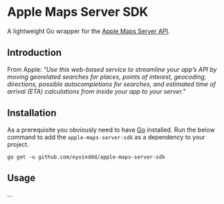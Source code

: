 # Apple Maps Server SDK
A lightweight Go wrapper for the [Apple Maps Server API](https://developer.apple.com/documentation/applemapsserverapi).

## Introduction
From Apple: _"Use this web-based service to streamline your app’s API by moving georelated searches for places, points of interest, geocoding, directions, possible autocompletions for searches, and estimated time of arrival (ETA) calculations from inside your app to your server."_

## Installation

As a prerequisite you obviously need to have [Go](https://go.dev) installed.  Run the below command to add the `apple-maps-server-sdk` as a dependency to your project.

```go get -u github.com/oyvinddd/apple-maps-server-sdk```

## Usage

...
